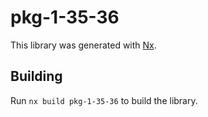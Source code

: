 # pkg-1-35-36

This library was generated with [Nx](https://nx.dev).

## Building

Run `nx build pkg-1-35-36` to build the library.
